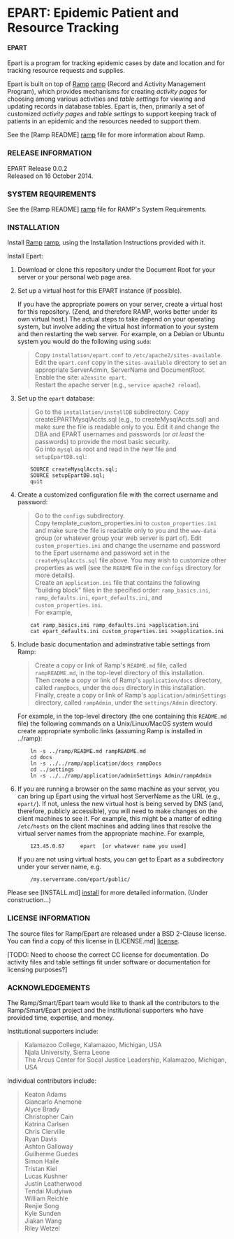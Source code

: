 # EPART: Epidemic Patient and Resource Tracking #

#### EPART ####

Epart is a program for tracking epidemic cases by date and location
and for tracking resource requests and supplies.

Epart is built on top of [Ramp] [ramp] (Record and Activity Management
Program), which provides mechanisms for creating _activity pages_
for choosing among various activities and _table settings_ for
viewing and updating records in database tables.  Epart is, then,
primarily a set of customized _activity pages_ and _table settings_
to support keeping track of patients in an epidemic and the resources
needed to support them.

See the [Ramp README] [ramp] file for more information about Ramp.


### RELEASE INFORMATION ###

EPART Release 0.0.2  
Released on 16 October 2014.

### SYSTEM REQUIREMENTS ###

See the [Ramp README] [ramp] file for RAMP's System Requirements.

### INSTALLATION ###

Install [Ramp] [ramp], using the Installation Instructions provided with it.

Install Epart:

1.  Download or clone this repository under the Document Root for
    your server or your personal web page area.

1.  Set up a virtual host for this EPART instance (if possible).

    If you have the appropriate powers on your server, create a virtual host
    for this repository.  (Zend, and therefore RAMP, works better under its
    own virtual host.)  The actual steps to take depend on your operating
    system, but involve adding the virtual host information to your system
    and then restarting the web server.  For example, on a Debian or Ubuntu
    system you would do the following using `sudo`:

    > Copy `installation/epart.conf` to `/etc/apache2/sites-available`.  
      Edit the `epart.conf` copy in the `sites-available` directory
        to set an appropriate ServerAdmin, ServerName and DocumentRoot.  
      Enable the site:  `a2ensite epart`.  
      Restart the apache server (e.g., `service apache2 reload`).  

1.  Set up the `epart` database:

    > Go to the `installation/installDB` subdirectory.
      Copy createEPARTMysqlAccts.sql (e.g., to createMysqlAccts.sql)
        and make sure the file is readable only to you.  Edit it and change
        the DBA and EPART usernames and passwords (or _at least_ the
        passwords) to provide the most basic security.  
      Go into `mysql` as root and read in the new file and `setupEpartDB.sql`:

            SOURCE createMysqlAccts.sql;
            SOURCE setupEpartDB.sql;
            quit

1.  Create a customized configuration file with the correct username and
password:

    > Go to the `configs` subdirectory.  
      Copy template_custom_properties.ini to `custom_properties.ini` and
      make sure
      the file is readable only to you and the `www-data` group (or whatever
      group your web server is part of).  Edit `custom_properties.ini` and
      change the username and password to the Epart username and password
      set in the `createMysqlAccts.sql` file above.  You may wish to
      customize other properties as well (see the `README` file in the
      `configs` directory for more details).  
      Create an `application.ini` file that contains the following "building
      block" files in the specified order:
        `ramp_basics.ini`, `ramp_defaults.ini`, `epart_defaults.ini`, and
        `custom_properties.ini`.  
      For example,

            cat ramp_basics.ini ramp_defaults.ini >application.ini
            cat epart_defaults.ini custom_properties.ini >>application.ini

1.  Include basic documentation and adminstrative table settings from Ramp:

    > Create a copy or link of Ramp's `README.md` file, called
      `rampREADME.md`, in the top-level directory of this installation.  
      Then create a copy or link of Ramp's `application/docs` directory,
      called `rampDocs`, under the `docs` directory in this installation.  
      Finally, create a copy or link of Ramp's `application/adminSettings`
      directory, called `rampAdmin`, under the `settings/Admin` directory.  

      For example, in the top-level directory (the one containing this
      `README.md` file) the following commands on a Unix/Linux/MacOS
      system would create appropriate symbolic links (assuming Ramp
      is installed in ../ramp):

            ln -s ../ramp/README.md rampREADME.md
            cd docs
            ln -s ../../ramp/application/docs rampDocs
            cd ../settings
            ln -s ../../ramp/application/adminSettings Admin/rampAdmin

1.  If you are running a browser on the same machine as your server, you
    can bring up Epart using the virtual host ServerName
    as the URL (e.g., `epart/`).  If not, unless the new virtual
    host is being served by DNS (and, therefore, publicly accessible),
    you will need to make changes on the client machines to see it.
    For example, this might be a matter of editing `/etc/hosts` on
    the client machines and adding lines that resolve the virtual
    server names from the appropriate machine.  For example,

            123.45.0.67     epart  [or whatever name you used]

    If you are not using virtual hosts, you can get to Epart
    as a subdirectory under your server name, e.g.

            /my.servername.com/epart/public/

Please see [INSTALL.md] [install] for more detailed information.  (Under construction...)

<h3 id="LICENSE"> LICENSE INFORMATION </h3>

The source files for Ramp/Epart are released under a BSD 2-Clause license.
You can find a copy of this license in [LICENSE.md] [license].

[TODO: Need to choose the correct CC license for documentation.  Do
activity files and table settings fit under software or documentation
for licensing purposes?]

### ACKNOWLEDGEMENTS ###

The Ramp/Smart/Epart team would like to thank all the contributors to the
Ramp/Smart/Epart project and the institutional supporters who have provided
time, expertise, and money.

Institutional supporters include:

>   Kalamazoo College, Kalamazoo, Michigan, USA  
>   Njala University, Sierra Leone  
>   The Arcus Center for Socal Justice Leadership, Kalamazoo, Michigan, USA  

Individual contributors include:

>   Keaton Adams  
>   Giancarlo Anemone  
>   Alyce Brady  
>   Christopher Cain  
>   Katrina Carlsen  
>   Chris Clerville  
>   Ryan Davis  
>   Ashton Galloway  
>   Guilherme Guedes  
>   Simon Haile  
>   Tristan Kiel  
>   Lucas Kushner  
>   Justin Leatherwood  
>   Tendai Mudyiwa  
>   William Reichle  
>   Renjie Song  
>   Kyle Sunden  
>   Jiakan Wang  
>   Riley Wetzel  

[license-section]: #LICENSE
[ramp]: https://github.com/AlyceBrady/ramp/
[install]: /INSTALL.md
[license]:  /LICENSE.md


